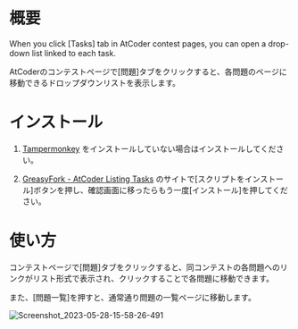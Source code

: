 # 概要
When you click [Tasks] tab in AtCoder contest pages, you can open a drop-down list linked to each task.

AtCoderのコンテストページで[問題]タブをクリックすると、各問題のページに移動できるドロップダウンリストを表示します。

# インストール
1. [Tampermonkey](https://www.tampermonkey.net/) をインストールしていない場合はインストールしてください。

2. [GreasyFork - AtCoder Listing Tasks](https://greasyfork.org/ja/scripts/467289-atcoder-listing-tasks) のサイトで[スクリプトをインストール]ボタンを押し、確認画面に移ったらもう一度[インストール]を押してください。

# 使い方
コンテストページで[問題]タブをクリックすると、同コンテストの各問題へのリンクがリスト形式で表示され、クリックすることで各問題に移動できます。

また、[問題一覧]を押すと、通常通り問題の一覧ページに移動します。

![Screenshot_2023-05-28-15-58-26-491](https://github.com/luuguas/AtCoderListingTasks/assets/69027878/925dff23-fcde-44b8-8471-0a5afc6b4817)
